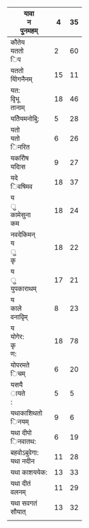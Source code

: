 | यावा<br/>न<br/>पुनमहम्       | 4   | 35  |
| ---------------------------- | --- | --- |
| कौतेय<br/>यततो<br/>िप        | 2   | 60  |
| यततो<br/>योिगनैनम्           | 15  | 11  |
| यत:<br/>वृिभू<br/>तानाम्     | 18  | 46  |
| यतेियमनोबुि:                 | 5   | 28  |
| यतो<br/>यतो<br/>िनरित        | 6   | 26  |
| यकरोिष<br/>यदािस             | 9   | 27  |
| यदे<br/>िवषिमव               | 18  | 37  |
| य<br/>ु<br/>कामेसुना<br/>कम  | 18  | 24  |
| नवदेकिमन्<br/>य<br/>ु<br/>कृ | 18  | 22  |
| य<br/>ु<br/>युपकाराथम्       | 17  | 21  |
| य<br/>काले<br/>वनावृिम्      | 8   | 23  |
| य<br/>योगेर:<br/>कृ<br/>ण:   | 18  | 78  |
| योपरमते<br/>िचम्             | 6   | 20  |
| यसयै<br/>ायते<br/>:          | 5   | 5   |
| यथाकाशिथतो<br/>िनयम्         | 9   | 6   |
| यथा दीपो<br/>िनवातथ:         | 6   | 19  |
| बहवोऽबुवेगा:<br/>यथा नदीन    | 11  | 28  |
| यथा काशययेक:                 | 13  | 33  |
| यथा दीतं<br/>वलनम्           | 11  | 29  |
| यथा सवगतं<br/>सौयात्         | 13  | 32  |
|                              |     |     |

